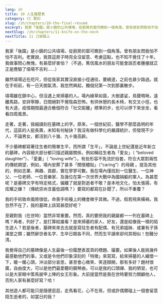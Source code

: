 ```yaml
---
lang: zh
title: 10 人生履歷表
category: CC 緊扣
slug: /zh/chapters/10-the-final-résumé
excerpt: 我家「後園」是小鎮的公共墳場，從廚房的窗可瞧到一個角落。曾有朋友問我怕不怕不吉利。
nextSlug: /zh/chapters/11-knife-on-the-neck
nextTitle: 11 刀架頸上
---
```


<p class="cn">我家「後園」是小鎮的公共墳場，從廚房的窗可瞧到一個角落。曾有朋友問我怕不怕不吉利。老實說，我買這房子時完全沒留意、考慮這點，也不知不覺住了十年。我做事問心無愧，有甚麼好害怕？（不過，篤信風水的朋友可能會說忍者腫瘤就正正是應驗了墳場不吉利......）
 
<p class="cn">雖然墳場近在咫尺，但從我家其實沒直接小徑通往，要繞道，之前也甚少路過。就在手術前，有一日天朗氣清，我忽然興起，獨個兒第一次到那裏散步。
 
<p class="cn">墳場雖在鎮中心，但沒遇上來掃墓的人。場內綠草如茵，大樹婆娑，鳥聲啁啾，遠離馬路，安詳寧靜，日間絕對不覺陰森恐怖。有供休憩的長木椅，有交叉小徑，也有大道，疫情期間最適合散個符合「社交距離」標準的步，也可以停下來坐坐，看看四周風景。
 
<p class="cn">走著，走著，我細讀刻在墓碑上的字。原來，一個世紀前，醫學不那麼昌明的年代，這區的人挺長壽，未知有何秘訣？我沒有做科學化的嚴謹統計，但發現不少人，不論男女，都活到八十幾、九十幾高齡。
 
<p class="cn">不少墓碑都寫著往生者的簡單生平，而所謂「生平」，不論是上世紀還是近年新立的墓碑，內容絕大部分都只描述親屬關係，例如稱往生者為「愛女」（ “beloved daughter”）、「愛妻」（ “loving wife”）。有些形容不免流於俗套，符合大眾對兩性的傳統期望，例如，場內安葬了甚多「關懷體貼」（“caring”）的母親 。提及其他的，例如志業、興趣、貢獻，實在寥寥可數。我在場內僅找到一位醫生、一位神父、一位老師、一位音樂家、及幾位在第一次世界大戰中為國捐軀的軍人。為甚麼呢？是墓碑文字有特定格式，偏離了就是對逝者不敬？是本地文化，怕太張揚，有炫耀之嫌？（傳統崇尚含蓄低調嗎？）要寫的都寫在訃聞了，所以不重覆？
 
<p class="cn">我的手術致命風險很低，命喪手術檯上的機會微乎其微。不過，假若飛來橫禍，我忽然不在了，我的墓碑上該寫甚麼好呢？
 
<p class="cn">至親對我（在世時）當然非常重要。然而，真的要把我的親屬都一一列在墓碑上嗎？再者，列好了，是打算給誰看？是來掃墓的家人、好友，還是給像我一樣的陌生遊人？若是後者，墓碑來來去去就是寫往生者有配偶、有兄弟姐妹、或兼有子孫滿堂之類；雖然辭世者名字、生卒日期各不同，然而生平讀來卻何其相似！恕難分清。
 
<p class="cn">我覺得自己的墓碑像是人生最後一份履歷表首頁的標題、撮要。如果後人能挑幾件最感動他們的事，又或是令他們印象深刻的「特徵」來寫寫，給來掃墓的人緬懷一下，暖一暖心頭，沖淡部分哀思，甚至會心微笑、笑逐顏開，那有多好？題材很廣，自由度大，可以是他們最愛聽的鋼琴曲，可以是我的口頭禪、我的陋習，也可以是大家眼中策馬披甲上陣的女王形象。大前提當然是我在世時要努力關顧他人，否則人家有甚麼好寫？哈！
 
<p class="cn">其他遊人都可能只是隨便逛逛，走馬看花，心不在焉，但或許偶爾碰上一個會留意陌生逝者的，如當日的我？
